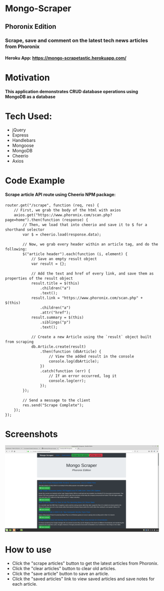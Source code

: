 # Mongo-Scraper
## Phoronix Edition

### Scrape, save and comment on the latest tech news articles from Phoronix
#### Heroku App: https://mongo-scrapetastic.herokuapp.com/

# Motivation

#### This application demonstrates CRUD database operations using MongoDB as a database

# Tech Used:

* jQuery
* Express
* Handlebars
* Mongoose
* MongoDB
* Cheerio
* Axios

# Code Example

#### Scrape article API route using Cheerio NPM package:

```
router.get("/scrape", function (req, res) {
    // First, we grab the body of the html with axios
    axios.get("https://www.phoronix.com/scan.php?page=home").then(function (response) {
        // Then, we load that into cheerio and save it to $ for a shorthand selector
        var $ = cheerio.load(response.data);

        // Now, we grab every header within an article tag, and do the following:
        $("article header").each(function (i, element) {
            // Save an empty result object
            var result = {};

            // Add the text and href of every link, and save them as properties of the result object
            result.title = $(this)
                .children("a")
                .text();
            result.link = "https://www.phoronix.com/scan.php" + $(this)
                .children("a")
                .attr("href");
            result.summary = $(this)
                .siblings("p")
                .text();

            // Create a new Article using the `result` object built from scraping
            db.Article.create(result)
                .then(function (dbArticle) {
                    // View the added result in the console
                    console.log(dbArticle);
                })
                .catch(function (err) {
                    // If an error occurred, log it
                    console.log(err);
                });
        });

        // Send a message to the client
        res.send("Scrape Complete");
    });
});
```

# Screenshots

![Home Page](/public/assets/images/mongoscraper1.png)

# How to use

* Click the "scrape articles" button to get the latest articles from Phoronix.
* Click the "clear articles" button to clear old articles.
* Click the "save article" button to save an article.
* Click the "saved articles" link to view saved articles and save notes for each article.
